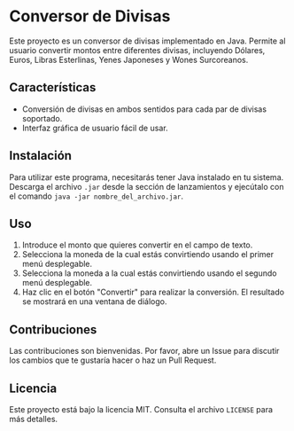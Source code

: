 # Conversor de Divisas

Este proyecto es un conversor de divisas implementado en Java. Permite al usuario convertir montos entre diferentes divisas, incluyendo Dólares, Euros, Libras Esterlinas, Yenes Japoneses y Wones Surcoreanos.

## Características

- Conversión de divisas en ambos sentidos para cada par de divisas soportado.
- Interfaz gráfica de usuario fácil de usar.

## Instalación

Para utilizar este programa, necesitarás tener Java instalado en tu sistema. Descarga el archivo `.jar` desde la sección de lanzamientos y ejecútalo con el comando `java -jar nombre_del_archivo.jar`.

## Uso

1. Introduce el monto que quieres convertir en el campo de texto.
2. Selecciona la moneda de la cual estás convirtiendo usando el primer menú desplegable.
3. Selecciona la moneda a la cual estás convirtiendo usando el segundo menú desplegable.
4. Haz clic en el botón "Convertir" para realizar la conversión. El resultado se mostrará en una ventana de diálogo.

## Contribuciones

Las contribuciones son bienvenidas. Por favor, abre un Issue para discutir los cambios que te gustaría hacer o haz un Pull Request.

## Licencia

Este proyecto está bajo la licencia MIT. Consulta el archivo `LICENSE` para más detalles.
